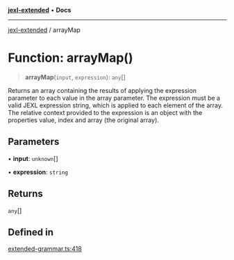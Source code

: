 [**jexl-extended**](../README.md) • **Docs**

***

[jexl-extended](../globals.md) / arrayMap

# Function: arrayMap()

> **arrayMap**(`input`, `expression`): `any`[]

Returns an array containing the results of applying the expression parameter to each value in the array parameter.
The expression must be a valid JEXL expression string, which is applied to each element of the array.
The relative context provided to the expression is an object with the properties value, index and array (the original array).

## Parameters

• **input**: `unknown`[]

• **expression**: `string`

## Returns

`any`[]

## Defined in

[extended-grammar.ts:418](https://github.com/nikoraes/jexl-extended/blob/0d088073b18839315bb7964d107cdd49b0d074cd/src/extended-grammar.ts#L418)
